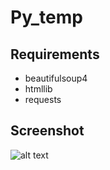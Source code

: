 # Py_temp

## Requirements
* beautifulsoup4
* htmllib
* requests

## Screenshot
![alt text](https://i.imgur.com/FOBEMCS.png)


